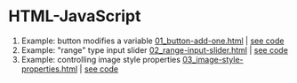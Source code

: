 # HTML-JavaScript

1. Example: button modifies a variable [01_button-add-one.html](https://htmlpreview.github.io/?https://github.com/nmjcberg/html-javascript/blob/main/01_button-add-one.html) | [see code](https://github.com/nmjcberg/html-javascript/blob/main/01_button-add-one.html)
2. Example: "range" type input slider [02_range-input-slider.html](https://htmlpreview.github.io/?https://github.com/nmjcberg/html-javascript/blob/main/02_range-input-slider.html) | [see code](https://github.com/nmjcberg/html-javascript/blob/main/02_range-input-slider.html)
3. Example: controlling image style properties [03_image-style-properties.html](https://htmlpreview.github.io/?https://github.com/nmjcberg/html-javascript/blob/main/03_image-style-properties.html) | [see code](https://github.com/nmjcberg/html-javascript/blob/main/03_image-style-properties.html)
